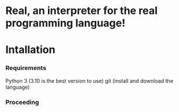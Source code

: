 # Real, an interpreter for the real programming language!

# Intallation
  ### Requirements
  Python 3 (3.10 is the best version to use)
  git (install and download the language)

  ### Proceeding
  
